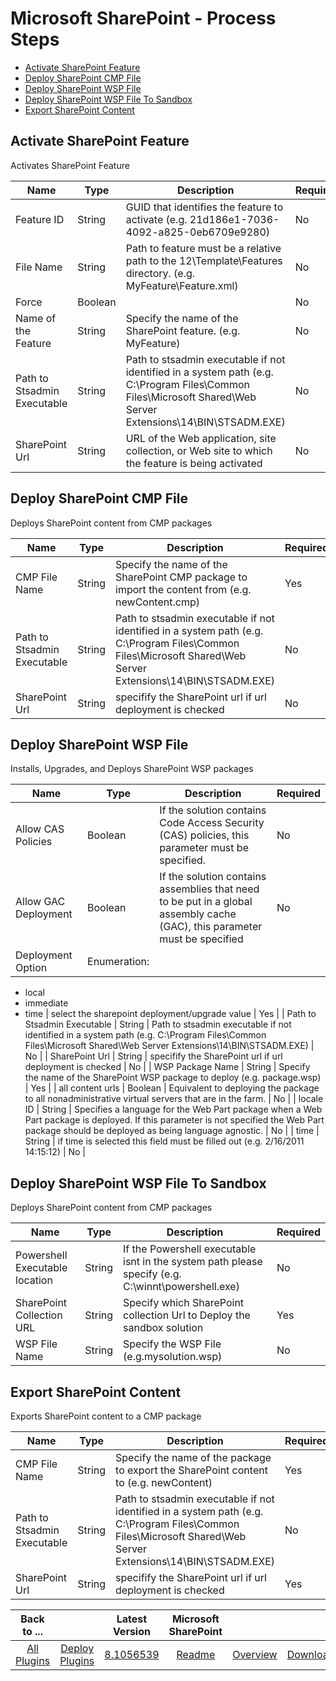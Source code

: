 
# Microsoft SharePoint - Process Steps

* [Activate SharePoint Feature](#activate_sharepoint_feature)
* [Deploy SharePoint CMP File](#deploy_sharepoint_cmp_file)
* [Deploy SharePoint WSP File](#deploy_sharepoint_wsp_file)
* [Deploy SharePoint WSP File To Sandbox](#deploy_sharepoint_wsp_file_to_sandbox)
* [Export SharePoint Content](#export_sharepoint_content)


## Activate SharePoint Feature

Activates SharePoint Feature


| Name | Type | Description                                                                                                          | Required |
| ---- | ---- | -------------------------------------------------------------------------------------------------------------------- | -------- |
| Feature ID | String | GUID that identifies the feature to activate (e.g. 21d186e1-7036-4092-a825-0eb6709e9280) | No |
| File Name | String | Path to feature must be a relative path to the 12\Template\Features directory. (e.g. MyFeature\Feature.xml) | No |
| Force | Boolean |  | No |
| Name of the Feature | String | Specify the name of the SharePoint feature. (e.g. MyFeature) | No |
| Path to Stsadmin Executable | String | Path to stsadmin executable if not identified in a system path (e.g. C:\Program Files\Common Files\Microsoft Shared\Web Server Extensions\14\BIN\STSADM.EXE) | No |
| SharePoint Url | String | URL of the Web application, site collection, or Web site to which the feature is being activated | No |

## Deploy SharePoint CMP File

Deploys SharePoint content from CMP packages


| Name | Type | Description                                                                                                          | Required |
| ---- | ---- | -------------------------------------------------------------------------------------------------------------------- | -------- |
| CMP File Name | String | Specify the name of the SharePoint CMP package to import the content from (e.g. newContent.cmp) | Yes |
| Path to Stsadmin Executable | String | Path to stsadmin executable if not identified in a system path (e.g. C:\Program Files\Common Files\Microsoft Shared\Web Server Extensions\14\BIN\STSADM.EXE) | No |
| SharePoint Url | String | specifify the SharePoint url if url deployment is checked | No |

## Deploy SharePoint WSP File

Installs, Upgrades, and Deploys SharePoint WSP packages


| Name | Type | Description                                                                                                          | Required |
| ---- | ---- | -------------------------------------------------------------------------------------------------------------------- | -------- |
| Allow CAS Policies | Boolean | If the solution contains Code Access Security (CAS) policies, this parameter must be specified. | No |
| Allow GAC Deployment | Boolean | If the solution contains assemblies that need to be put in a global assembly cache (GAC), this parameter must be specified | No |
| Deployment Option | Enumeration:
* local
* immediate
* time
| select the sharepoint deployment/upgrade value | Yes |
| Path to Stsadmin Executable | String | Path to stsadmin executable if not identified in a system path (e.g. C:\Program Files\Common Files\Microsoft Shared\Web Server Extensions\14\BIN\STSADM.EXE) | No |
| SharePoint Url | String | specifify the SharePoint url if url deployment is checked | No |
| WSP Package Name | String | Specify the name of the SharePoint WSP package to deploy (e.g. package.wsp) | Yes |
| all content urls | Boolean | Equivalent to deploying the package to all nonadministrative virtual servers that are in the farm. | No |
| locale ID | String | Specifies a language for the Web Part package when a Web Part package is deployed. If this parameter is not specified the Web Part package should be deployed as being language agnostic. | No |
| time | String | if time is selected this field must be filled out (e.g. 2/16/2011 14:15:12) | No |

## Deploy SharePoint WSP File To Sandbox

Deploys SharePoint content from CMP packages


| Name | Type | Description                                                                                                          | Required |
| ---- | ---- | -------------------------------------------------------------------------------------------------------------------- | -------- |
| Powershell Executable location | String | If the Powershell executable isnt in the system path please specify (e.g. C:\winnt\powershell.exe) | No |
| SharePoint Collection URL | String | Specify which SharePoint collection Url to Deploy the sandbox solution | Yes |
| WSP File Name | String | Specify the WSP File (e.g.mysolution.wsp) | No |

## Export SharePoint Content

Exports SharePoint content to a CMP package


| Name | Type | Description                                                                                                          | Required |
| ---- | ---- | -------------------------------------------------------------------------------------------------------------------- | -------- |
| CMP File Name | String | Specify the name of the package to export the SharePoint content to (e.g. newContent) | Yes |
| Path to Stsadmin Executable | String | Path to stsadmin executable if not identified in a system path (e.g. C:\Program Files\Common Files\Microsoft Shared\Web Server Extensions\14\BIN\STSADM.EXE) | No |
| SharePoint Url | String | specifify the SharePoint url if url deployment is checked | Yes |



|Back to ...||Latest Version|Microsoft SharePoint |||
| :---: | :---: | :---: | :---: | :---: | :---: |
|[All Plugins](../../index.md)|[Deploy Plugins](../README.md)|[8.1056539](https://raw.githubusercontent.com/UrbanCode/IBM-UCD-PLUGINS/main/files/Sharepoint/Sharepoint-8.1056539.zip)|[Readme](README.md)|[Overview](overview.md)|[Downloads](downloads.md)|
